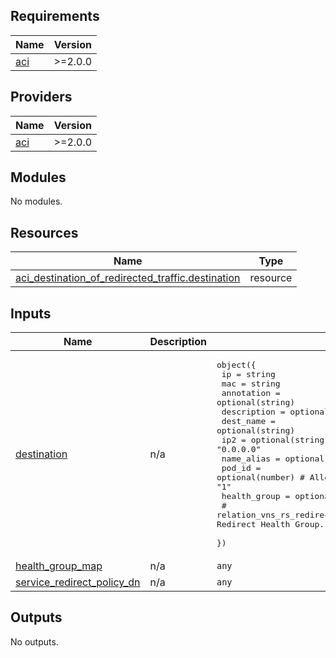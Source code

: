 <!-- BEGIN_TF_DOCS -->
## Requirements

| Name | Version |
|------|---------|
| <a name="requirement_aci"></a> [aci](#requirement\_aci) | >=2.0.0 |

## Providers

| Name | Version |
|------|---------|
| <a name="provider_aci"></a> [aci](#provider\_aci) | >=2.0.0 |

## Modules

No modules.

## Resources

| Name | Type |
|------|------|
| [aci_destination_of_redirected_traffic.destination](https://registry.terraform.io/providers/CiscoDevNet/aci/latest/docs/resources/destination_of_redirected_traffic) | resource |

## Inputs

| Name | Description | Type | Default | Required |
|------|-------------|------|---------|:--------:|
| <a name="input_destination"></a> [destination](#input\_destination) | n/a | <pre>object({<br>    ip            = string<br>    mac           = string<br>    annotation    = optional(string)<br>    description   = optional(string)<br>    dest_name     = optional(string)<br>    ip2           = optional(string) # Default value: "0.0.0.0"<br>    name_alias    = optional(string)<br>    pod_id        = optional(number) # Allowed value range: "1" to "255". Default value: "1"<br>    health_group  = optional(string)<br>    # relation_vns_rs_redirect_health_group - (Optional) Relation to class vns Redirect Health Group. Cardinality - N_TO_ONE. Type - String.<br>    })</pre> | n/a | yes |
| <a name="input_health_group_map"></a> [health\_group\_map](#input\_health\_group\_map) | n/a | `any` | n/a | yes |
| <a name="input_service_redirect_policy_dn"></a> [service\_redirect\_policy\_dn](#input\_service\_redirect\_policy\_dn) | n/a | `any` | n/a | yes |

## Outputs

No outputs.
<!-- END_TF_DOCS -->
